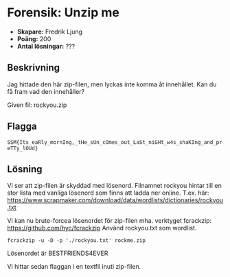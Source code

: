 # Forensik: Unzip me

- **Skapare:** Fredrik Ljung
- **Poäng:** 200
- **Antal lösningar:** ???

## Beskrivning

Jag hittade den här zip-filen, men lyckas inte komma åt innehållet.
Kan du få fram vad den innehåller?

Given fil: rockyou.zip

## Flagga

`SSM{Its_eaRly_mornIng,_tHe_sUn_cOmes_out_LaSt_niGHt_w4s_shaKIng_and_preTTy_lOUd}`

## Lösning

Vi ser att zip-filen är skyddad med lösenord. Filnamnet rockyou hintar till en stor lista med vanliga lösenord som finns att ladda ner online. T.ex. här: https://www.scrapmaker.com/download/data/wordlists/dictionaries/rockyou.txt

Vi kan nu brute-forcea lösenordet för zip-filen mha. verktyget fcrackzip: https://github.com/hyc/fcrackzip Använd rockyou.txt som wordlist.

```fcrackzip -u -D -p './rockyou.txt' rockme.zip```

Lösenordet är BESTFRIENDS4EVER

Vi hittar sedan flaggan i en textfil inuti zip-filen.
